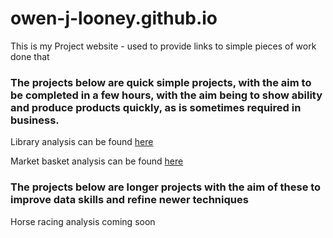 # owen-j-looney.github.io
This is my Project website - used to provide links to simple pieces of work done that 

### The projects below are quick simple projects, with the aim to be completed in a few hours, with the aim being to show ability and produce products quickly, as is sometimes required in business.

Library analysis can be found [here](https://owen-j-looney.github.io/libraries_analysis/)

Market basket analysis can be found [here](https://owen-j-looney.github.io/Market_basket_analysis/)

### The projects below are longer projects with the aim of these to improve data skills and refine newer techniques

Horse racing analysis coming soon 
